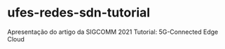 # ufes-redes-sdn-tutorial
Apresentação do artigo da SIGCOMM 2021 Tutorial:  5G-Connected Edge Cloud
